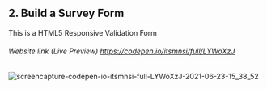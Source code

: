 ## 2. Build a Survey Form 
This is a HTML5 Responsive Validation Form
###### Website link (Live Preview) https://codepen.io/itsmnsi/full/LYWoXzJ

![screencapture-codepen-io-itsmnsi-full-LYWoXzJ-2021-06-23-15_38_52](https://user-images.githubusercontent.com/36513491/123118290-22291a00-d460-11eb-99d3-85a115f9a506.png)

